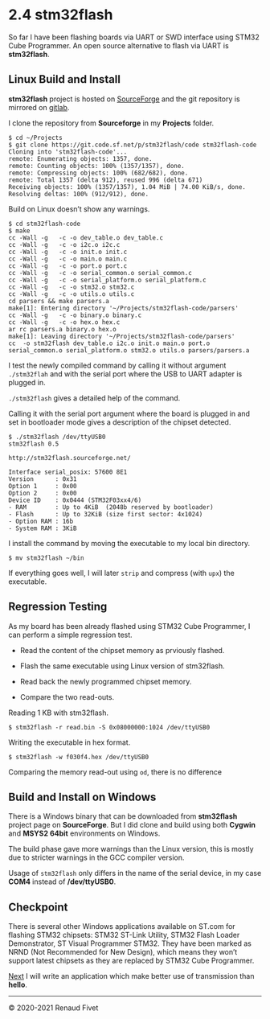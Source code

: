 # 2.4 stm32flash

So far I have been flashing boards via UART or SWD interface using STM32
Cube Programmer. An open source alternative to flash via UART is
**stm32flash**.

## Linux Build and Install

**stm32flash** project is hosted on [SourceForge](
https://sourceforge.net/projects/stm32flash/) and the git repository is
mirrored on [gitlab]( https://gitlab.com/stm32flash/stm32flash).

I clone the repository from **Sourceforge** in my **Projects** folder.

```
$ cd ~/Projects
$ git clone https://git.code.sf.net/p/stm32flash/code stm32flash-code
Cloning into 'stm32flash-code'...
remote: Enumerating objects: 1357, done.
remote: Counting objects: 100% (1357/1357), done.
remote: Compressing objects: 100% (682/682), done.
remote: Total 1357 (delta 912), reused 996 (delta 671)
Receiving objects: 100% (1357/1357), 1.04 MiB | 74.00 KiB/s, done.
Resolving deltas: 100% (912/912), done.
```

Build on Linux doesn’t show any warnings.

```
$ cd stm32flash-code
$ make
cc -Wall -g   -c -o dev_table.o dev_table.c
cc -Wall -g   -c -o i2c.o i2c.c
cc -Wall -g   -c -o init.o init.c
cc -Wall -g   -c -o main.o main.c
cc -Wall -g   -c -o port.o port.c
cc -Wall -g   -c -o serial_common.o serial_common.c
cc -Wall -g   -c -o serial_platform.o serial_platform.c
cc -Wall -g   -c -o stm32.o stm32.c
cc -Wall -g   -c -o utils.o utils.c
cd parsers && make parsers.a
make[1]: Entering directory '~/Projects/stm32flash-code/parsers'
cc -Wall -g   -c -o binary.o binary.c
cc -Wall -g   -c -o hex.o hex.c
ar rc parsers.a binary.o hex.o
make[1]: Leaving directory '~/Projects/stm32flash-code/parsers'
cc  -o stm32flash dev_table.o i2c.o init.o main.o port.o serial_common.o serial_platform.o stm32.o utils.o parsers/parsers.a
```

I test the newly compiled command by calling it without argument
`./stm32flah` and with the serial port where the USB to UART adapter is
plugged in.

`./stm32flash` gives a detailed help of the command.

Calling it with the serial port argument where the board is plugged in
and set in bootloader mode gives a description of the chipset detected.

```
$ ./stm32flash /dev/ttyUSB0
stm32flash 0.5

http://stm32flash.sourceforge.net/

Interface serial_posix: 57600 8E1
Version      : 0x31
Option 1     : 0x00
Option 2     : 0x00
Device ID    : 0x0444 (STM32F03xx4/6)
- RAM        : Up to 4KiB  (2048b reserved by bootloader)
- Flash      : Up to 32KiB (size first sector: 4x1024)
- Option RAM : 16b
- System RAM : 3KiB
```

I install the command by moving the executable to my local bin directory.

`$ mv stm32flash ~/bin`

If everything goes well, I will later `strip` and compress (with `upx`)
the executable.

## Regression Testing

As my board has been already flashed using STM32 Cube Programmer, I can
perform a simple regression test.

- Read the content of the chipset memory as prviously flashed.

- Flash the same executable using Linux version of stm32flash.

- Read back the newly programmed chipset memory.

- Compare the two read-outs.

Reading 1 KB with stm32flash.

`$ stm32flash -r read.bin -S 0x08000000:1024 /dev/ttyUSB0`

Writing the executable in hex format.

`$ stm32flash -w f030f4.hex /dev/ttyUSB0`

Comparing the memory read-out using `od`, there is no difference

## Build and Install on Windows

There is a Windows binary that can be downloaded from **stm32flash** project
page on **SourceForge**. But I did clone and build using both **Cygwin** and
**MSYS2 64bit** environments on Windows.

The build phase gave more warnings than the Linux version, this is
mostly due to stricter warnings in the GCC compiler version.

Usage of `stm32flash` only differs in the name of the serial device, in my
case **COM4** instead of **/dev/ttyUSB0**.

## Checkpoint

There is several other Windows applications available on ST.com for
flashing STM32 chipsets: STM32 ST-Link Utility, STM32 Flash Loader
Demonstrator, ST Visual Programmer STM32. They have been marked as NRND
(Not Recommended for New Design), which means they won’t support latest
chipsets as they are replaced by STM32 Cube Programmer.

[Next]( 25_prototype) I will write an application which make better use
of transmission than **hello**.

___
© 2020-2021 Renaud Fivet
